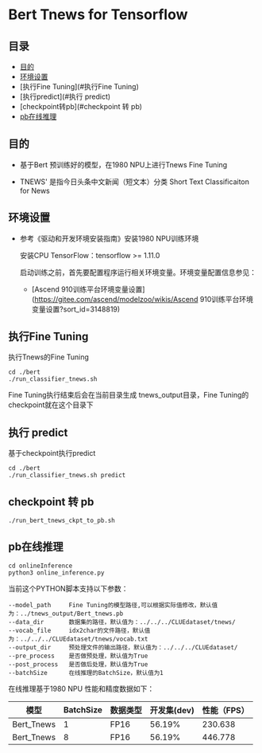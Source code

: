 # Bert Tnews for Tensorflow

## 目录

* [目的](#目的)
* [环境设置](#环境设置)
* [执行Fine Tuning](#执行Fine Tuning)
* [执行predict](#执行 predict)
* [checkpoint转pb](#checkpoint 转 pb)
* [pb在线推理](#pb在线推理)

## 目的

- 基于Bert 预训练好的模型，在1980 NPU上进行Tnews Fine Tuning

- TNEWS' 是指今日头条中文新闻（短文本）分类 Short Text Classificaiton for News

  

## 环境设置

- 参考《驱动和开发环境安装指南》安装1980 NPU训练环境

  安装CPU TensorFlow：tensorflow >= 1.11.0 

  启动训练之前，首先要配置程序运行相关环境变量。环境变量配置信息参见：

  - [Ascend 910训练平台环境变量设置](https://gitee.com/ascend/modelzoo/wikis/Ascend 910训练平台环境变量设置?sort_id=3148819)



## 执行Fine Tuning

执行Tnews的Fine Tuning

```
cd ./bert
./run_classifier_tnews.sh
```

Fine Tuning执行结束后会在当前目录生成 tnews_output目录，Fine Tuning的checkpoint就在这个目录下



## 执行 predict

基于checkpoint执行predict

```
cd ./bert
./run_classifier_tnews.sh predict
```



## checkpoint 转 pb

```
./run_bert_tnews_ckpt_to_pb.sh
```



## pb在线推理

```
cd onlineInference
python3 online_inference.py
```

当前这个PYTHON脚本支持以下参数：

```
--model_path     Fine Tuning的模型路径,可以根据实际值修改，默认值为：../tnews_output/Bert_tnews.pb
--data_dir       数据集的路径，默认值为：../../../CLUEdataset/tnews/
--vocab_file     idx2char的文件路径，默认值为：../../../CLUEdataset/tnews/vocab.txt
--output_dir     预处理文件的输出路径，默认值为：../../../CLUEdataset/
--pre_process    是否做预处理，默认值为True
--post_process   是否做后处理，默认值为True
--batchSize      在线推理的BatchSize，默认值为1
```

在线推理基于1980 NPU 性能和精度数据如下：

| 模型       | BatchSize | 数据类型 | 开发集(dev) | 性能（FPS） |
| ---------- | --------- | -------- | ----------- | ----------- |
| Bert_Tnews | 1         | FP16     | 56.19%      | 230.638     |
| Bert_Tnews | 8         | FP16     | 56.19%      | 446.778     |
